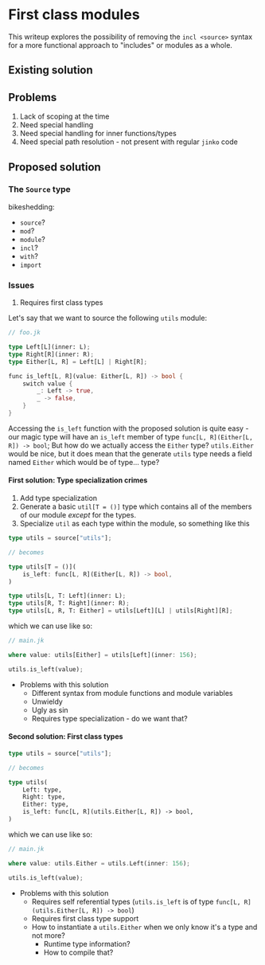 # First class modules

This writeup explores the possibility of removing the `incl <source>` syntax for a more functional approach to "includes" or modules as a whole.

## Existing solution
## Problems
  1. Lack of scoping at the time
  2. Need special handling
  3. Need special handling for inner functions/types
  4. Need special path resolution - not present with regular `jinko` code

## Proposed solution

### The `Source` type

bikeshedding:

- `source`?
- `mod`?
- `module`?
- `incl`?
- `with`?
- `import`

### Issues

1. Requires first class types

Let's say that we want to source the following `utils` module:

```rust
// foo.jk

type Left[L](inner: L);
type Right[R](inner: R);
type Either[L, R] = Left[L] | Right[R];

func is_left[L, R](value: Either[L, R]) -> bool {
    switch value {
        _: Left -> true,
        _ -> false,
    }
}
```

Accessing the `is_left` function with the proposed solution is quite easy - our magic type will have an `is_left` member of type `func[L, R](Either[L, R]) -> bool`;
But how do we actually access the `Either` type? `utils.Either` would be nice, but it does mean that the generate `utils` type needs a field named `Either` which would be of type... type?
  
#### First solution: Type specialization crimes

1. Add type specialization
2. Generate a basic `util[T = ()]`  type which contains all of the members of our module *except* for the types.
3. Specialize `util` as each type within the module, so something like this

```rust
type utils = source["utils"];

// becomes

type utils[T = ()](
    is_left: func[L, R](Either[L, R]) -> bool,
)

type utils[L, T: Left](inner: L);
type utils[R, T: Right](inner: R);
type utils[L, R, T: Either] = utils[Left][L] | utils[Right][R];
```

which we can use like so:

```rust
// main.jk

where value: utils[Either] = utils[Left](inner: 156);

utils.is_left(value);
```

* Problems with this solution
    * Different syntax from module functions and module variables
    * Unwieldy
    * Ugly as sin
    * Requires type specialization - do we want that?

#### Second solution: First class types

```rust
type utils = source["utils"];

// becomes

type utils(
    Left: type,
    Right: type,
    Either: type,
    is_left: func[L, R](utils.Either[L, R]) -> bool,
)
```

which we can use like so:

```rust
// main.jk

where value: utils.Either = utils.Left(inner: 156);

utils.is_left(value);
```

* Problems with this solution
    * Requires self referential types (`utils.is_left` is of type `func[L, R](utils.Either[L, R]) -> bool`)
    * Requires first class type support
    * How to instantiate a `utils.Either` when we only know it's a type and not more?
        * Runtime type information?
        * How to compile that?
